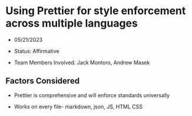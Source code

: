 # Using Prettier for style enforcement across multiple languages

* 05/21/2023

* Status: Affirmative

* Team Members Involved: Jack Montoro, Andrew Masek

## Factors Considered

* Prettier is comprehensive and will enforce standards universally

* Works on every file- markdown, json, JS, HTML CSS